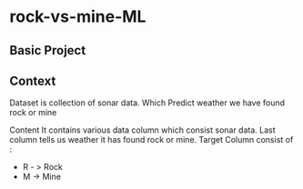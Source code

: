 # rock-vs-mine-ML
## Basic Project 


## Context
Dataset is collection of sonar data. Which Predict weather we have found rock or mine

Content
It contains various data column which consist sonar data. Last column tells us weather it has found rock or mine.
Target Column consist of :
* R - > Rock
* M -> Mine
